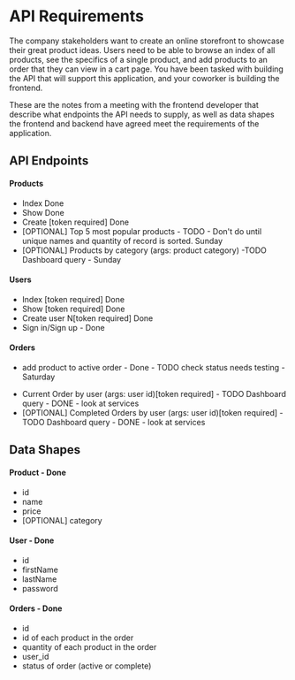 # API Requirements
The company stakeholders want to create an online storefront to showcase their great product ideas. Users need to be able to browse an index of all products, see the specifics of a single product, and add products to an order that they can view in a cart page. You have been tasked with building the API that will support this application, and your coworker is building the frontend.

These are the notes from a meeting with the frontend developer that describe what endpoints the API needs to supply, as well as data shapes the frontend and backend have agreed meet the requirements of the application. 

## API Endpoints
#### Products
- Index Done
- Show Done
- Create [token required] Done
- [OPTIONAL] Top 5 most popular products - TODO - Don't do until unique names and quantity of record is sorted. Sunday
- [OPTIONAL] Products by category (args: product category) -TODO Dashboard query - Sunday

#### Users
- Index [token required] Done 
- Show [token required] Done
- Create user N[token required] Done
- Sign in/Sign up - Done
#### Orders
- add product to active order - Done - TODO check status needs testing - Saturday 
<!-- - Update order status - Nice to have  -->
- Current Order by user (args: user id)[token required] - TODO Dashboard query - DONE - look at services 
- [OPTIONAL] Completed Orders by user (args: user id)[token required] - TODO Dashboard query - DONE - look at services 

## Data Shapes
#### Product - Done
-  id
- name
- price
- [OPTIONAL] category

#### User - Done
- id
- firstName
- lastName
- password

#### Orders - Done
- id
- id of each product in the order
- quantity of each product in the order
- user_id
- status of order (active or complete)
